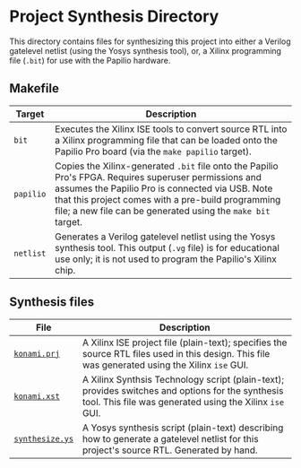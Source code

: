 # Project Synthesis Directory

This directory contains files for synthesizing this project into either a Verilog gatelevel netlist (using the Yosys synthesis tool), or, a Xilinx programming file (`.bit`) for use with the Papilio hardware.

## Makefile

Target       | Description
-------------|-----------------
`bit`        | Executes the Xilinx ISE tools to convert source RTL into a Xilinx programming file that can be loaded onto the Papilio Pro board (via the `make papilio` target).
`papilio`    | Copies the Xilinx-generated `.bit` file onto the Papilio Pro's FPGA. Requires superuser permissions and assumes the Papilio Pro is connected via USB. Note that this project comes with a pre-build programming file; a new file can be generated using the `make bit` target.
`netlist`    | Generates a Verilog gatelevel netlist using the Yosys synthesis tool. This output (`.vg` file) is for educational use only; it is not used to program the Papilio's Xilinx chip.

## Synthesis files

File         | Description
-------------|-----------------
[`konami.prj`](konami.prj) | A Xilinx ISE project file (plain-text); specifies the source RTL files used in this design. This file was generated using the Xilinx `ise` GUI.
[`konami.xst`](konami.xst) | A Xilinx Synthsis Technology script (plain-text); provides switches and options for the synthesis tool. This file was generated using the Xilinx `ise` GUI.
[`synthesize.ys`](synthesize.ys)     | A Yosys synthesis script (plain-text) describing how to generate a gatelevel netlist for this project's source RTL. Generated by hand.

